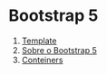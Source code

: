 # Bootstrap 5

1. [Template](v5/template.md)
1. [Sobre o Bootstrap 5](v5/about.md)
1. [Conteiners](v5/conteiners.md)
